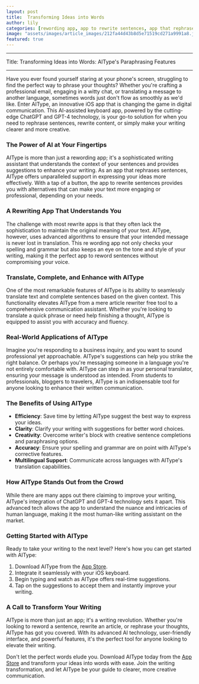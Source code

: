 ```yaml
---
layout: post
title:  Transforming Ideas into Words
author: lily
categories: [rewording app, app to rewrite sentences, app that rephrases sentences, rewrite app, re wording app, app to reword sentences, article rewriter free]
image: "assets/images/article_images/212fa44d43b8d5e71519cd271a9991a8.jpg"
featured: true
---
```


---

Title: Transforming Ideas into Words: AIType's Paraphrasing Features

---

Have you ever found yourself staring at your phone's screen, struggling to find the perfect way to phrase your thoughts? Whether you're crafting a professional email, engaging in a witty chat, or translating a message to another language, sometimes words just don't flow as smoothly as we'd like. Enter AIType, an innovative iOS app that is changing the game in digital communication. This AI-assisted keyboard app, powered by the cutting-edge ChatGPT and GPT-4 technology, is your go-to solution for when you need to rephrase sentences, rewrite content, or simply make your writing clearer and more creative.

### The Power of AI at Your Fingertips

AIType is more than just a rewording app; it's a sophisticated writing assistant that understands the context of your sentences and provides suggestions to enhance your writing. As an app that rephrases sentences, AIType offers unparalleled support in expressing your ideas more effectively. With a tap of a button, the app to rewrite sentences provides you with alternatives that can make your text more engaging or professional, depending on your needs.

### A Rewriting App That Understands You

The challenge with most rewrite apps is that they often lack the sophistication to maintain the original meaning of your text. AIType, however, uses advanced algorithms to ensure that your intended message is never lost in translation. This re wording app not only checks your spelling and grammar but also keeps an eye on the tone and style of your writing, making it the perfect app to reword sentences without compromising your voice.

### Translate, Complete, and Enhance with AIType

One of the most remarkable features of AIType is its ability to seamlessly translate text and complete sentences based on the given context. This functionality elevates AIType from a mere article rewriter free tool to a comprehensive communication assistant. Whether you're looking to translate a quick phrase or need help finishing a thought, AIType is equipped to assist you with accuracy and fluency.

### Real-World Applications of AIType

Imagine you're responding to a business inquiry, and you want to sound professional yet approachable. AIType's suggestions can help you strike the right balance. Or perhaps you're messaging someone in a language you're not entirely comfortable with. AIType can step in as your personal translator, ensuring your message is understood as intended. From students to professionals, bloggers to travelers, AIType is an indispensable tool for anyone looking to enhance their written communication.

### The Benefits of Using AIType

- **Efficiency**: Save time by letting AIType suggest the best way to express your ideas.
- **Clarity**: Clarify your writing with suggestions for better word choices.
- **Creativity**: Overcome writer's block with creative sentence completions and paraphrasing options.
- **Accuracy**: Ensure your spelling and grammar are on point with AIType's corrective features.
- **Multilingual Support**: Communicate across languages with AIType's translation capabilities.

### How AIType Stands Out from the Crowd

While there are many apps out there claiming to improve your writing, AIType's integration of ChatGPT and GPT-4 technology sets it apart. This advanced tech allows the app to understand the nuance and intricacies of human language, making it the most human-like writing assistant on the market.

### Getting Started with AIType

Ready to take your writing to the next level? Here's how you can get started with AIType:

1. Download AIType from the [App Store](https://apps.apple.com/us/app/aitype-grammar-check-keyboard/id6469163944).
2. Integrate it seamlessly with your iOS keyboard.
3. Begin typing and watch as AIType offers real-time suggestions.
4. Tap on the suggestions to accept them and instantly improve your writing.

### A Call to Transform Your Writing

AIType is more than just an app; it's a writing revolution. Whether you're looking to reword a sentence, rewrite an article, or rephrase your thoughts, AIType has got you covered. With its advanced AI technology, user-friendly interface, and powerful features, it's the perfect tool for anyone looking to elevate their writing.

Don't let the perfect words elude you. Download AIType today from the [App Store](https://apps.apple.com/us/app/aitype-grammar-check-keyboard/id6469163944) and transform your ideas into words with ease. Join the writing transformation, and let AIType be your guide to clearer, more creative communication.